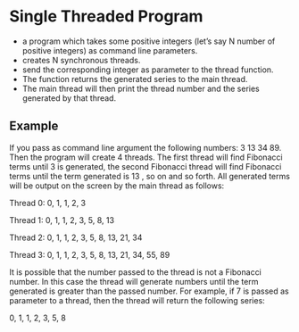 # Single Threaded Program
- a program which takes some positive integers (let’s say N number of positive integers) as command line parameters.
- creates N synchronous threads.
- send the corresponding integer as parameter to the thread function. 
- The function returns the generated series to the main thread. 
- The main thread will then print the thread number and the series generated by that thread. 

## Example
If you pass as command line argument the following numbers: 3 13 34 89. Then the program will create 4 threads. The first thread will find Fibonacci terms until 3 is generated, the second Fibonacci thread will find Fibonacci terms until the term generated is 13 , so on and so forth. All generated terms will be output on the screen by the main thread as follows:

Thread 0: 0, 1, 1, 2, 3

Thread 1: 0, 1, 1, 2, 3, 5, 8, 13

Thread 2: 0, 1, 1, 2, 3, 5, 8, 13, 21, 34

Thread 3: 0, 1, 1, 2, 3, 5, 8, 13, 21, 34, 55, 89

It is possible that the number passed to the thread is not a Fibonacci number. In this case the thread will generate numbers until the term generated is greater than the passed number. 
For example, if 7 is passed as parameter to a thread, then the thread will return the following series:

0, 1, 1, 2, 3, 5, 8

